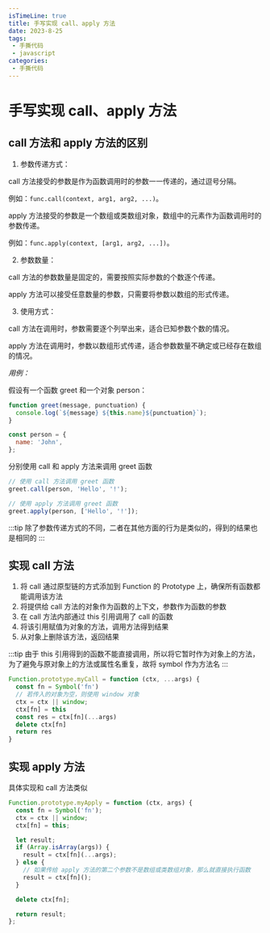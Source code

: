```yaml
---
isTimeLine: true
title: 手写实现 call、apply 方法
date: 2023-8-25
tags:
 - 手撕代码
 - javascript
categories:
 - 手撕代码
---
```


# 手写实现 call、apply 方法

## call 方法和 apply 方法的区别

1. 参数传递方式：

call 方法接受的参数是作为函数调用时的参数一一传递的，通过逗号分隔。

例如：`func.call(context, arg1, arg2, ...)`。

apply 方法接受的参数是一个数组或类数组对象，数组中的元素作为函数调用时的参数传递。

例如：`func.apply(context, [arg1, arg2, ...])`。

2. 参数数量：

call 方法的参数数量是固定的，需要按照实际参数的个数逐个传递。

apply 方法可以接受任意数量的参数，只需要将参数以数组的形式传递。

3. 使用方式：

call 方法在调用时，参数需要逐个列举出来，适合已知参数个数的情况。

apply 方法在调用时，参数以数组形式传递，适合参数数量不确定或已经存在数组的情况。

*用例：*

假设有一个函数 greet 和一个对象 person：

```js
function greet(message, punctuation) {
  console.log(`${message} ${this.name}${punctuation}`);
}

const person = {
  name: 'John',
};
```

分别使用 call 和 apply 方法来调用 greet 函数

```js
// 使用 call 方法调用 greet 函数
greet.call(person, 'Hello', '!');

// 使用 apply 方法调用 greet 函数
greet.apply(person, ['Hello', '!']);
```

:::tip
除了参数传递方式的不同，二者在其他方面的行为是类似的，得到的结果也是相同的
:::

## 实现 call 方法

1. 将 call 通过原型链的方式添加到 Function 的 Prototype 上，确保所有函数都能调用该方法
2. 将提供给 call 方法的对象作为函数的上下文，参数作为函数的参数
3. 在 call 方法内部通过 this 引用调用了 call 的函数
4. 将该引用赋值为对象的方法，调用方法得到结果
5. 从对象上删除该方法，返回结果

:::tip
由于 this 引用得到的函数不能直接调用，所以将它暂时作为对象上的方法，为了避免与原对象上的方法或属性名重复，故将 symbol 作为方法名
:::

```js
Function.prototype.myCall = function (ctx, ...args) {
  const fn = Symbol('fn')
  // 若传入的对象为空，则使用 window 对象
  ctx = ctx || window;
  ctx[fn] = this
  const res = ctx[fn](...args)
  delete ctx[fn]
  return res
}

```

## 实现 apply 方法

具体实现和 call 方法类似

```js
Function.prototype.myApply = function (ctx, args) {
  const fn = Symbol('fn');
  ctx = ctx || window;
  ctx[fn] = this;

  let result;
  if (Array.isArray(args)) {
    result = ctx[fn](...args);
  } else {
    // 如果传给 apply 方法的第二个参数不是数组或类数组对象，那么就直接执行函数
    result = ctx[fn]();
  }

  delete ctx[fn];

  return result;
};

```
